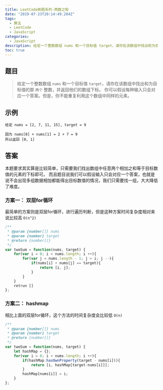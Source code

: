 ```yaml
---
title: LeetCode刷题系列-两数之和
date: "2019-07-23T20:14:49.284Z"
tags: 
  - 算法
  - LeetCode
  - JavaScript
categories:
  - JavaScript
description: 给定一个整数数组 nums 和一个目标值 target，请你在该数组中找出和为目标值的那 两个 整数，并返回他们的数组下标。
toc: true
---
```


## 题目

> 给定一个整数数组 `nums` 和一个目标值 `target`，请你在该数组中找出和为目标值的那 `两个` 整数，并返回他们的数组下标。
> 你可以假设每种输入只会对应一个答案。但是，你不能重复利用这个数组中同样的元素。

## 示例

```plain
给定 nums = [2, 7, 11, 15], target = 9

因为 nums[0] + nums[1] = 2 + 7 = 9
所以返回 [0, 1]
```

## 答案

本题要求其实算是比较简单，只需要我们找出数组中任意两个相加之和等于目标数值的元素的下标即可。
而且题目说我们可以假设输入只会对应一个答案，也就是说不会出现多组数据相加都能得出目标数值的情况，我们只需要找一组，大大降低了难度。

### 方案一： 双层for循环

最简单的方案则是双层for循环，进行遍历判断，但是这种方案时间复杂度相对来说比较高 `O(n^2)`

```js
/**
 * @param {number[]} nums
 * @param {number} target
 * @return {number[]}
 */
var twoSum = function(nums, target) {
    for(var i = 0; i < nums.length; i ++){
        for(var j = nums.length - 1; j > i; j --){
            if(nums[i] + nums[j] == target){
                return [i, j];
            }
        }
    }
    retrun []
};
```

### 方案二： hashmap

相比上面的双层for循环，这个方法的时间复杂度会比较低 `O(n)`

```js
/**
 * @param {number[]} nums
 * @param {number} target
 * @return {number[]}
 */
var twoSum = function(nums, target) {
    let hashMap = {};
    for(var i = 0; i < nums.length; i ++){
        if(hashMap.hasOwnProperty(target - nums[i])){
            return [i, hashMap[target-nums[i]]];
        }
        hashMap[nums[i]] = i;
    }
};
```
